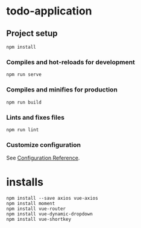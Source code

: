 # todo-application

## Project setup
```
npm install
```

### Compiles and hot-reloads for development
```
npm run serve
```

### Compiles and minifies for production
```
npm run build
```

### Lints and fixes files
```
npm run lint
```

### Customize configuration
See [Configuration Reference](https://cli.vuejs.org/config/).

# installs
```
npm install --save axios vue-axios
npm install moment
npm install vue-router
npm install vue-dynamic-dropdown
npm install vue-shortkey
```
